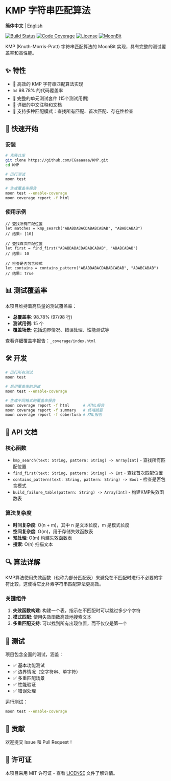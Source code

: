 # KMP 字符串匹配算法

**简体中文** | [English](README_EN.md)

[![Build Status](https://img.shields.io/github/actions/workflow/status/CGaaaaaa/KMP/ci.yml)](https://github.com/CGaaaaaa/KMP/actions) [![Code Coverage](https://img.shields.io/badge/coverage-98.78%25-brightgreen)](./coverage.xml) [![License](https://img.shields.io/badge/license-MIT-blue)](./LICENSE) [![MoonBit](https://img.shields.io/badge/MoonBit-0.1.0-orange)](https://www.moonbitlang.com/)

KMP (Knuth-Morris-Pratt) 字符串匹配算法的 MoonBit 实现，具有完整的测试覆盖率和高性能。

## ✨ 特性

- 🚀 高效的 KMP 字符串匹配算法实现
- 📊 98.78% 的代码覆盖率
- 🧪 完整的单元测试套件 (15个测试用例)
- 📝 详细的中文注释和文档
- 🔧 支持多种匹配模式：查找所有匹配、首次匹配、存在性检查

## 🚀 快速开始

### 安装

```bash
# 克隆仓库
git clone https://github.com/CGaaaaaa/KMP.git
cd KMP

# 运行测试
moon test

# 生成覆盖率报告
moon test --enable-coverage
moon coverage report -f html
```

### 使用示例

```moonbit
// 查找所有匹配位置
let matches = kmp_search("ABABDABACDABABCABAB", "ABABCABAB")
// 结果: [10]

// 查找首次匹配位置
let first = find_first("ABABDABACDABABCABAB", "ABABCABAB")
// 结果: 10

// 检查是否包含模式
let contains = contains_pattern("ABABDABACDABABCABAB", "ABABCABAB")
// 结果: true
```

## 📊 测试覆盖率

本项目维持着高质量的测试覆盖率：

- **总覆盖率**: 98.78% (97/98 行)
- **测试用例**: 15 个
- **覆盖场景**: 包括边界情况、错误处理、性能测试等

查看详细覆盖率报告：`_coverage/index.html`

## 🛠️ 开发

```bash
# 运行所有测试
moon test

# 启用覆盖率的测试
moon test --enable-coverage

# 生成不同格式的覆盖率报告
moon coverage report -f html      # HTML报告
moon coverage report -f summary   # 终端摘要
moon coverage report -f cobertura # XML报告
```

## 📝 API 文档

### 核心函数

- `kmp_search(text: String, pattern: String) -> Array[Int]` - 查找所有匹配位置
- `find_first(text: String, pattern: String) -> Int` - 查找首次匹配位置
- `contains_pattern(text: String, pattern: String) -> Bool` - 检查是否包含模式
- `build_failure_table(pattern: String) -> Array[Int]` - 构建KMP失效函数表

### 算法复杂度

- **时间复杂度**: O(n + m)，其中 n 是文本长度，m 是模式长度
- **空间复杂度**: O(m)，用于存储失效函数表
- **预处理**: O(m) 构建失效函数表
- **搜索**: O(n) 扫描文本

## 🔍 算法详解

KMP算法使用失效函数（也称为部分匹配表）来避免在不匹配时进行不必要的字符比较，这使得它比朴素字符串匹配算法更高效。

### 关键组件

1. **失效函数构建**: 构建一个表，指示在不匹配时可以跳过多少个字符
2. **模式匹配**: 使用失效函数高效地搜索文本
3. **多重匹配支持**: 可以找到所有出现位置，而不仅仅是第一个

## 🧪 测试

项目包含全面的测试，涵盖：

- ✅ 基本功能测试
- ✅ 边界情况（空字符串、单字符）
- ✅ 多重匹配场景
- ✅ 性能验证
- ✅ 错误处理

运行测试：
```bash
moon test --enable-coverage
```

## 🤝 贡献

欢迎提交 Issue 和 Pull Request！

## 📄 许可证

本项目采用 MIT 许可证 - 查看 [LICENSE](LICENSE) 文件了解详情。